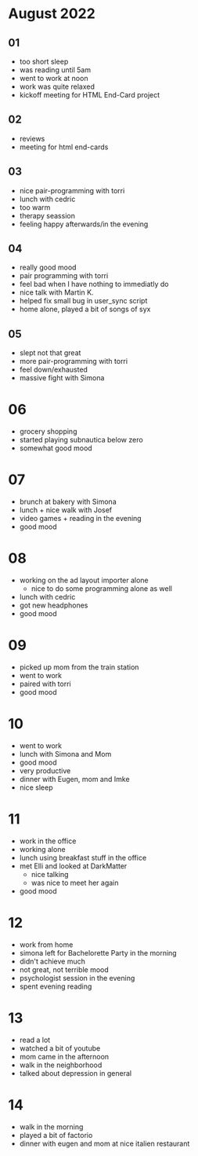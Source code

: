 # August 2022

## 01

- too short sleep
- was reading until 5am
- went to work at noon
- work was quite relaxed
- kickoff meeting for HTML End-Card project

## 02

- reviews
- meeting for html end-cards

## 03

- nice pair-programming with torri
- lunch with cedric
- too warm
- therapy seassion
- feeling happy afterwards/in the evening

## 04

- really good mood
- pair programming with torri
- feel bad when I have nothing to immediatly do
- nice talk with Martin K.
- helped fix small bug in user_sync script
- home alone, played a bit of songs of syx

## 05

- slept not that great
- more pair-programming with torri
- feel down/exhausted
- massive fight with Simona

# 06

- grocery shopping
- started playing subnautica below zero
- somewhat good mood

# 07

- brunch at bakery with Simona
- lunch + nice walk with Josef
- video games + reading in the evening
- good mood

# 08
- working on the ad layout importer alone
  - nice to do some programming alone as well
- lunch with cedric
- got new headphones
- good mood

# 09
- picked up mom from the train station
- went to work
- paired with torri
- good mood

# 10
- went to work
- lunch with Simona and Mom
- good mood
- very productive
- dinner with Eugen, mom and Imke
- nice sleep

# 11
- work in the office
- working alone
- lunch using breakfast stuff in the office
- met Elli and looked at DarkMatter
  - nice talking
  - was nice to meet her again
- good mood

# 12
- work from home
- simona left for Bachelorette Party in the morning
- didn't achieve much
- not great, not terrible mood
- psychologist session in the evening
- spent evening reading

# 13
- read a lot
- watched a bit of youtube
- mom came in the afternoon
- walk in the neighborhood
- talked about depression in general

# 14
- walk in the morning
- played a bit of factorio
- dinner with eugen and mom at nice italien restaurant
